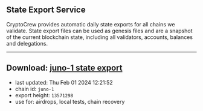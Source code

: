 ## State Export Service
CryptoCrew provides automatic daily state exports for all chains we validate. State export files can be used as genesis files and are a snapshot of the current blockchain state, including all validators, accounts, balances and delegations.

---
**Download: [juno-1 state export](https://dl.ccvalidators.com/SERVICE/juno/juno-1_export_13571298.json)**
---

- last updated: Thu Feb 01 2024 12:21:52
- chain id: `juno-1`
- export height: `13571298`
- use for: airdrops, local tests, chain recovery
